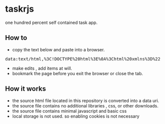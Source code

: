 # taskrjs
one hundred percent self contained task app.

## How to

- copy the text below and paste into a browser.
<pre>data:text/html,%3C!DOCTYPE%20html%3E%0A%3Chtml%20xmlns%3D%22http%3A%2F%2Fwww.w3.org%2F1999%2Fxhtml%22%3E%0A%20%20%20%20%3Chead%3E%0A%20%20%20%20%20%20%20%20%3Cmeta%20charset%3D%22utf-8%22%3E%0A%20%20%20%20%20%20%20%20%3Cmeta%20http-equiv%3D%22X-UA-Compatible%22%20content%3D%22IE%3Dedge%2Cchrome%3D1%22%3E%0A%20%20%20%20%20%20%20%20%3Cmeta%20name%3D%22description%22%20content%3D%22Demo%20project%22%3E%0A%20%20%20%20%20%20%20%20%3Cmeta%20name%3D%22viewport%22%20content%3D%22width%3Ddevice-width%2C%20initial-scale%3D1%22%3E%0A%20%20%20%20%20%20%20%20%3Cstyle%3E%0A%20%20%20%20%20%20%20%20%20%20%20%20body%20%7B%0A%20%20%20%20%20%20%20%20%20%20%20%20%20%20%20%20font%3A%2080%25%2F1.45em%20%22Lucida%20Grande%22%2C%20Verdana%2C%20Arial%2C%20Helvetica%2C%20sans-serif%3B%0A%20%20%20%20%20%20%20%20%20%20%20%20%20%20%20%20margin%3A%200%3B%0A%20%20%20%20%20%20%20%20%20%20%20%20%20%20%20%20padding%3A%200%3B%0A%20%20%20%20%20%20%20%20%20%20%20%20%20%20%20%20color%3A%20%23333%3B%0A%20%20%20%20%20%20%20%20%20%20%20%20%20%20%20%20background-color%3A%20%23fff%3B%0A%20%20%20%20%20%20%20%20%20%20%20%20%7D%0A%0A%20%20%20%20%20%20%20%20%20%20%20%20%23headersDiv%20%7B%0A%20%20%20%20%20%20%20%20%20%20%20%20%20%20%20%20width%3A%20800px%3B%0A%20%20%20%20%20%20%20%20%20%20%20%20%20%20%20%20margin%3A%2030px%20auto%3B%0A%20%20%20%20%20%20%20%20%20%20%20%20%20%20%20%20margin-bottom%3A%200%3B%0A%20%20%20%20%20%20%20%20%20%20%20%20%20%20%20%20text-align%3A%20center%3B%0A%20%20%20%20%20%20%20%20%20%20%20%20%20%20%20%20background-color%3A%20%23bbb%3B%0A%20%20%20%20%20%20%20%20%20%20%20%20%20%20%20%20padding%3A%200%3B%0A%20%20%20%20%20%20%20%20%20%20%20%20%7D%0A%0A%20%20%20%20%20%20%20%20%20%20%20%20%23tasksDiv%20%7B%0A%20%20%20%20%20%20%20%20%20%20%20%20%20%20%20%20width%3A%20800px%3B%0A%20%20%20%20%20%20%20%20%20%20%20%20%20%20%20%20height%3A%20400px%3B%0A%20%20%20%20%20%20%20%20%20%20%20%20%20%20%20%20max-height%3A%20400px%3B%0A%20%20%20%20%20%20%20%20%20%20%20%20%20%20%20%20margin%3A%2030px%20auto%3B%0A%20%20%20%20%20%20%20%20%20%20%20%20%20%20%20%20margin-top%3A%200%3B%0A%20%20%20%20%20%20%20%20%20%20%20%20%20%20%20%20margin-bottom%3A%200%3B%0A%20%20%20%20%20%20%20%20%20%20%20%20%20%20%20%20text-align%3A%20center%3B%0A%20%20%20%20%20%20%20%20%20%20%20%20%20%20%20%20background-color%3A%20%23bbb%3B%0A%20%20%20%20%20%20%20%20%20%20%20%20%20%20%20%20padding%3A%200%3B%0A%20%20%20%20%20%20%20%20%20%20%20%20%20%20%20%20overflow%3A%20auto%3B%0A%20%20%20%20%20%20%20%20%20%20%20%20%7D%0A%0A%20%20%20%20%20%20%20%20%20%20%20%20%23removeDiv%20%7B%0A%20%20%20%20%20%20%20%20%20%20%20%20%20%20%20%20width%3A%20800px%3B%0A%20%20%20%20%20%20%20%20%20%20%20%20%20%20%20%20margin%3A%2030px%20auto%3B%0A%20%20%20%20%20%20%20%20%20%20%20%20%20%20%20%20margin-top%3A%200%3B%0A%20%20%20%20%20%20%20%20%20%20%20%20%20%20%20%20text-align%3A%20center%3B%0A%20%20%20%20%20%20%20%20%20%20%20%20%20%20%20%20background-color%3A%20%23bbb%3B%0A%20%20%20%20%20%20%20%20%20%20%20%20%20%20%20%20padding%3A%200%3B%0A%20%20%20%20%20%20%20%20%20%20%20%20%7D%0A%0A%20%20%20%20%20%20%20%20%20%20%20%20table%20%7B%0A%20%20%20%20%20%20%20%20%20%20%20%20%20%20%20%20margin%3A%200%20auto%3B%0A%20%20%20%20%20%20%20%20%20%20%20%20%20%20%20%20width%3A%20100%25%3B%0A%20%20%20%20%20%20%20%20%20%20%20%20%20%20%20%20border-spacing%3A%200%3B%0A%20%20%20%20%20%20%20%20%20%20%20%20%7D%0A%0A%20%20%20%20%20%20%20%20%20%20%20%20table%20caption%20%7B%0A%20%20%20%20%20%20%20%20%20%20%20%20%20%20%20%20font-weight%3A%20bold%3B%0A%20%20%20%20%20%20%20%20%20%20%20%20%7D%0A%0A%20%20%20%20%20%20%20%20%20%20%20%20table%20thead%20th%20%7B%0A%20%20%20%20%20%20%20%20%20%20%20%20%20%20%20%20border-bottom%3A%201px%20solid%20black%3B%0A%20%20%20%20%20%20%20%20%20%20%20%20%20%20%20%20font-weight%3A%20bold%3B%0A%20%20%20%20%20%20%20%20%20%20%20%20%20%20%20%20width%3A%20350px%3B%0A%20%20%20%20%20%20%20%20%20%20%20%20%7D%0A%0A%20%20%20%20%20%20%20%20%20%20%20%20table%20thead%20th.remove%20%7B%0A%20%20%20%20%20%20%20%20%20%20%20%20%20%20%20%20width%3A%200%3B%0A%20%20%20%20%20%20%20%20%20%20%20%20%7D%0A%0A%20%20%20%20%20%20%20%20%20%20%20%20table%20td%20%7B%0A%20%20%20%20%20%20%20%20%20%20%20%20%20%20%20%20text-align%3A%20left%3B%0A%20%20%20%20%20%20%20%20%20%20%20%20%20%20%20%20padding%3A%203px%2010px%3B%0A%20%20%20%20%20%20%20%20%20%20%20%20%20%20%20%20width%3A%20350px%3B%0A%20%20%20%20%20%20%20%20%20%20%20%20%7D%0A%0A%20%20%20%20%20%20%20%20%20%20%20%20%23removeDiv%20table%20td%20%7B%0A%20%20%20%20%20%20%20%20%20%20%20%20%20%20%20%20text-align%3A%20right%3B%0A%20%20%20%20%20%20%20%20%20%20%20%20%7D%0A%0A%20%20%20%20%20%20%20%20%20%20%20%20table%20tr%3Anth-child(even)%20%7B%0A%20%20%20%20%20%20%20%20%20%20%20%20%20%20%20%20background-color%3A%20%23ddffdd%3B%0A%20%20%20%20%20%20%20%20%20%20%20%20%7D%0A%0A%20%20%20%20%20%20%20%20%20%20%20%20table%20tr%3Anth-child(odd)%20%7B%0A%20%20%20%20%20%20%20%20%20%20%20%20%20%20%20%20background-color%3A%20%23eeffee%3B%0A%20%20%20%20%20%20%20%20%20%20%20%20%7D%0A%0A%20%20%20%20%20%20%20%20%20%20%20%20table%20tr%3Anth-child(even)%20input%5Btype%3D%22text%22%5D%2C%20textarea%20%7B%0A%20%20%20%20%20%20%20%20%20%20%20%20%20%20%20%20border%3A%20none%3B%0A%20%20%20%20%20%20%20%20%20%20%20%20%20%20%20%20background-color%20%3A%20%23ddffdd%3B%20%0A%20%20%20%20%20%20%20%20%20%20%20%20%7D%0A%0A%20%20%20%20%20%20%20%20%20%20%20%20table%20tr%3Anth-child(odd)%20input%5Btype%3D%22text%22%5D%2C%20textarea%20%7B%0A%20%20%20%20%20%20%20%20%20%20%20%20%20%20%20%20border%3A%20none%3B%0A%20%20%20%20%20%20%20%20%20%20%20%20%20%20%20%20background-color%20%3A%20%23eeffee%3B%20%0A%20%20%20%20%20%20%20%20%20%20%20%20%7D%0A%20%20%20%20%20%20%20%20%3C%2Fstyle%3E%0A%20%20%20%20%20%20%20%20%3Ctitle%3Etaskrjs%3C%2Ftitle%3E%0A%20%20%20%20%3C%2Fhead%3E%0A%20%20%20%20%3Cbody%3E%0A%20%20%20%20%20%20%20%20%3Cdiv%20id%3D%22headersDiv%22%3E%0A%20%20%20%20%20%20%20%20%20%20%20%20%3Ctable%20id%3D%22headers%22%3E%0A%20%20%20%20%20%20%20%20%20%20%20%20%20%20%20%20%3Ccaption%3Etaskr%3C%2Fcaption%3E%0A%20%20%20%20%20%20%20%20%20%20%20%20%20%20%20%20%3Cthead%3E%0A%20%20%20%20%20%20%20%20%20%20%20%20%20%20%20%20%20%20%20%20%3Ctr%3E%0A%20%20%20%20%20%20%20%20%20%20%20%20%20%20%20%20%20%20%20%20%20%20%20%20%3Cth%20class%3D%22type%22%3EType%3C%2Fth%3E%0A%20%20%20%20%20%20%20%20%20%20%20%20%20%20%20%20%20%20%20%20%20%20%20%20%3Cth%20class%3D%22task%22%3ETask%3C%2Fth%3E%0A%20%20%20%20%20%20%20%20%20%20%20%20%20%20%20%20%20%20%20%20%3C%2Ftr%3E%0A%20%20%20%20%20%20%20%20%20%20%20%20%20%20%20%20%3C%2Fthead%3E%0A%20%20%20%20%20%20%20%20%20%20%20%20%20%20%20%20%3Ctbody%2F%3E%0A%20%20%20%20%20%20%20%20%20%20%20%20%3C%2Ftable%3E%0A%20%20%20%20%20%20%20%20%3C%2Fdiv%3E%0A%20%20%20%20%20%20%20%20%3Cdiv%20id%3D%22tasksDiv%22%3E%0A%20%20%20%20%20%20%20%20%20%20%20%20%3Ctable%20id%3D%22tasks%22%3E%0A%20%20%20%20%20%20%20%20%20%20%20%20%20%20%20%20%3Ctbody%2F%3E%0A%20%20%20%20%20%20%20%20%20%20%20%20%3C%2Ftable%3E%0A%20%20%20%20%20%20%20%20%3C%2Fdiv%3E%0A%20%20%20%20%20%20%20%20%3Cdiv%20id%3D%22removeDiv%22%3E%0A%20%20%20%20%20%20%20%20%20%20%20%20%3Ctable%20id%3D%22remove%22%3E%0A%20%20%20%20%20%20%20%20%20%20%20%20%20%20%20%20%3Ctbody%3E%0A%20%20%20%20%20%20%20%20%20%20%20%20%20%20%20%20%20%20%20%20%3Ctr%3E%0A%20%20%20%20%20%20%20%20%20%20%20%20%20%20%20%20%20%20%20%20%20%20%20%20%3Ctd%3E%3C%2Ftd%3E%0A%20%20%20%20%20%20%20%20%20%20%20%20%20%20%20%20%20%20%20%20%20%20%20%20%3Ctd%3E%3C%2Ftd%3E%0A%20%20%20%20%20%20%20%20%20%20%20%20%20%20%20%20%20%20%20%20%20%20%20%20%3Ctd%3E%3Cbutton%20type%3D%22button%22%20id%3D%22add%22%3E%2B%3C%2Fbutton%3E%3C%2Ftd%3E%0A%20%20%20%20%20%20%20%20%20%20%20%20%20%20%20%20%20%20%20%20%3C%2Ftr%3E%0A%20%20%20%20%20%20%20%20%20%20%20%20%20%20%20%20%3C%2Ftbody%3E%0A%20%20%20%20%20%20%20%20%20%20%20%20%3C%2Ftable%3E%0A%20%20%20%20%20%20%20%20%3C%2Fdiv%3E%0A%20%20%20%20%20%20%20%20%3Cscript%20type%3D%22text%2Fjavascript%22%3E%0A%20%20%20%20%20%20%20%20%20%20%20%20%2F*!%0A%20%20%20%20%20%20%20%20%20%20%20%20%20*%20taskrjs%0A%20%20%20%20%20%20%20%20%20%20%20%20%20*%20Copyright(c)%202011%20Adam%20York%0A%20%20%20%20%20%20%20%20%20%20%20%20%20*%20MIT%20Licensed%0A%20%20%20%20%20%20%20%20%20%20%20%20%20*%2F%0A%0A%20%20%20%20%20%20%20%20%20%20%20%20'use%20strict'%3B%0A%0A%20%20%20%20%20%20%20%20%20%20%20%20document.addEventListener('DOMContentLoaded'%2C%20()%20%3D%3E%20%7B%0A%20%20%20%20%20%20%20%20%20%20%20%20%20%20%20%20let%20hash%20%3D%20window.location.hash%3B%0A%20%20%20%20%20%20%20%20%20%20%20%20%20%20%20%20let%20taskData%20%3D%20hash.slice(1%2C%20hash.length)%3B%0A%20%20%20%20%20%20%20%20%20%20%20%20%20%20%20%20var%20tasks%20%3D%20%5B%5D%3B%0A%20%20%20%20%20%20%20%20%20%20%20%20%20%20%20%20if%20(taskData)%20%7B%0A%20%20%20%20%20%20%20%20%20%20%20%20%20%20%20%20%20%20%20%20let%20decoded%20%3D%20window.atob(taskData)%3B%0A%20%20%20%20%20%20%20%20%20%20%20%20%20%20%20%20%20%20%20%20tasks%20%3D%20JSON.parse(decoded)%3B%0A%20%20%20%20%20%20%20%20%20%20%20%20%20%20%20%20%20%20%20%20tasks.forEach((task%2C%20i)%20%3D%3E%20%7B%0A%20%20%20%20%20%20%20%20%20%20%20%20%20%20%20%20%20%20%20%20%20%20%20%20task.index%20%3D%20i%3B%0A%20%20%20%20%20%20%20%20%20%20%20%20%20%20%20%20%20%20%20%20%20%20%20%20addItem(task)%3B%0A%20%20%20%20%20%20%20%20%20%20%20%20%20%20%20%20%20%20%20%20%7D)%3B%0A%20%20%20%20%20%20%20%20%20%20%20%20%20%20%20%20%7D%0A%0A%20%20%20%20%20%20%20%20%20%20%20%20%20%20%20%20let%20addButton%20%3D%20document.getElementById('add')%3B%0A%20%20%20%20%20%20%20%20%20%20%20%20%20%20%20%20addButton.addEventListener('click'%2C%20()%20%3D%3E%20%7B%0A%20%20%20%20%20%20%20%20%20%20%20%20%20%20%20%20%20%20%20%20addItem()%3B%0A%20%20%20%20%20%20%20%20%20%20%20%20%20%20%20%20%7D)%3B%0A%0A%20%20%20%20%20%20%20%20%20%20%20%20%20%20%20%20function%20addItem(existing)%20%7B%0A%20%20%20%20%20%20%20%20%20%20%20%20%20%20%20%20%20%20%20%20var%20task%20%3D%20existing%3B%0A%20%20%20%20%20%20%20%20%20%20%20%20%20%20%20%20%20%20%20%20if%20(!task)%20%7B%0A%20%20%20%20%20%20%20%20%20%20%20%20%20%20%20%20%20%20%20%20%20%20%20%20task%20%3D%20%7B%7D%3B%0A%20%20%20%20%20%20%20%20%20%20%20%20%20%20%20%20%20%20%20%20%20%20%20%20task.type%20%3D%20'Task%20Type'%3B%0A%20%20%20%20%20%20%20%20%20%20%20%20%20%20%20%20%20%20%20%20%20%20%20%20task.value%20%3D%20'Task%20Contents'%3B%0A%20%20%20%20%20%20%20%20%20%20%20%20%20%20%20%20%20%20%20%20%7D%0A%20%20%20%20%20%20%20%20%20%20%20%20%20%20%20%20%20%20%20%20let%20table%20%3D%20document.getElementById('tasks')%3B%0A%20%20%20%20%20%20%20%20%20%20%20%20%20%20%20%20%20%20%20%20let%20tableBody%20%3D%20table.getElementsByTagName('tbody').item(0)%3B%0A%20%20%20%20%20%20%20%20%20%20%20%20%20%20%20%20%20%20%20%20let%20row%20%3D%20document.createElement('tr')%3B%0A%20%20%20%20%20%20%20%20%20%20%20%20%20%20%20%20%20%20%20%20let%20type%20%3D%20document.createElement('td')%3B%0A%0A%20%20%20%20%20%20%20%20%20%20%20%20%20%20%20%20%20%20%20%20let%20typeText%20%3D%20document.createElement('input')%3B%0A%20%20%20%20%20%20%20%20%20%20%20%20%20%20%20%20%20%20%20%20typeText.setAttribute('type'%2C%20'text')%3B%0A%20%20%20%20%20%20%20%20%20%20%20%20%20%20%20%20%20%20%20%20typeText.setAttribute('value'%2C%20task.type)%3B%0A%20%20%20%20%20%20%20%20%20%20%20%20%20%20%20%20%20%20%20%20typeText.addEventListener('input'%2C%20(e)%20%3D%3E%20%7B%0A%20%20%20%20%20%20%20%20%20%20%20%20%20%20%20%20%20%20%20%20%20%20%20%20task.type%20%3D%20e.target.value%3B%0A%20%20%20%20%20%20%20%20%20%20%20%20%20%20%20%20%20%20%20%20%20%20%20%20update()%3B%0A%20%20%20%20%20%20%20%20%20%20%20%20%20%20%20%20%20%20%20%20%7D)%3B%0A%20%20%20%20%20%20%20%20%20%20%20%20%20%20%20%20%20%20%20%20type.appendChild(typeText)%3B%0A%0A%20%20%20%20%20%20%20%20%20%20%20%20%20%20%20%20%20%20%20%20let%20value%20%3D%20document.createElement('td')%3B%0A%20%20%20%20%20%20%20%20%20%20%20%20%20%20%20%20%20%20%20%20let%20valueText%20%3D%20document.createElement('input')%3B%0A%20%20%20%20%20%20%20%20%20%20%20%20%20%20%20%20%20%20%20%20valueText.setAttribute('type'%2C%20'text')%3B%0A%20%20%20%20%20%20%20%20%20%20%20%20%20%20%20%20%20%20%20%20valueText.setAttribute('value'%2C%20task.value)%3B%0A%20%20%20%20%20%20%20%20%20%20%20%20%20%20%20%20%20%20%20%20valueText.addEventListener('input'%2C%20(e)%20%3D%3E%20%7B%0A%20%20%20%20%20%20%20%20%20%20%20%20%20%20%20%20%20%20%20%20%20%20%20%20task.value%20%3D%20e.target.value%3B%0A%20%20%20%20%20%20%20%20%20%20%20%20%20%20%20%20%20%20%20%20%20%20%20%20update()%3B%0A%20%20%20%20%20%20%20%20%20%20%20%20%20%20%20%20%20%20%20%20%7D)%3B%0A%20%20%20%20%20%20%20%20%20%20%20%20%20%20%20%20%20%20%20%20value.appendChild(valueText)%3B%0A%0A%20%20%20%20%20%20%20%20%20%20%20%20%20%20%20%20%20%20%20%20let%20remove%20%3D%20document.createElement('button')%3B%0A%20%20%20%20%20%20%20%20%20%20%20%20%20%20%20%20%20%20%20%20remove.innerHTML%20%3D%20'-'%3B%0A%20%20%20%20%20%20%20%20%20%20%20%20%20%20%20%20%20%20%20%20remove.addEventListener('click'%2C%20()%20%3D%3E%20%7B%0A%20%20%20%20%20%20%20%20%20%20%20%20%20%20%20%20%20%20%20%20%20%20%20%20tableBody.removeChild(remove.parentNode)%3B%0A%20%20%20%20%20%20%20%20%20%20%20%20%20%20%20%20%20%20%20%20%20%20%20%20tasks.splice(task.index%2C%201)%3B%0A%20%20%20%20%20%20%20%20%20%20%20%20%20%20%20%20%20%20%20%20%20%20%20%20update()%3B%0A%20%20%20%20%20%20%20%20%20%20%20%20%20%20%20%20%20%20%20%20%7D)%3B%0A%0A%20%20%20%20%20%20%20%20%20%20%20%20%20%20%20%20%20%20%20%20row.appendChild(type)%3B%0A%20%20%20%20%20%20%20%20%20%20%20%20%20%20%20%20%20%20%20%20row.appendChild(value)%3B%0A%20%20%20%20%20%20%20%20%20%20%20%20%20%20%20%20%20%20%20%20row.appendChild(remove)%3B%0A%20%20%20%20%20%20%20%20%20%20%20%20%20%20%20%20%20%20%20%20tableBody.appendChild(row)%3B%0A%0A%20%20%20%20%20%20%20%20%20%20%20%20%20%20%20%20%20%20%20%20if%20(!existing)%20%7B%0A%20%20%20%20%20%20%20%20%20%20%20%20%20%20%20%20%20%20%20%20%20%20%20%20task.index%20%3D%20tasks.length%3B%0A%20%20%20%20%20%20%20%20%20%20%20%20%20%20%20%20%20%20%20%20%20%20%20%20tasks.push(task)%3B%0A%20%20%20%20%20%20%20%20%20%20%20%20%20%20%20%20%20%20%20%20%7D%0A%20%20%20%20%20%20%20%20%20%20%20%20%20%20%20%20%20%20%20%20update()%3B%0A%20%20%20%20%20%20%20%20%20%20%20%20%20%20%20%20%7D%0A%0A%20%20%20%20%20%20%20%20%20%20%20%20%20%20%20%20function%20update()%20%7B%0A%20%20%20%20%20%20%20%20%20%20%20%20%20%20%20%20%20%20%20%20let%20output%20%3D%20JSON.stringify(tasks)%3B%0A%20%20%20%20%20%20%20%20%20%20%20%20%20%20%20%20%20%20%20%20let%20encoded%20%3D%20window.btoa(output)%3B%0A%20%20%20%20%20%20%20%20%20%20%20%20%20%20%20%20%20%20%20%20window.location.hash%20%3D%20encoded%3B%0A%20%20%20%20%20%20%20%20%20%20%20%20%20%20%20%20%7D%0A%20%20%20%20%20%20%20%20%20%20%20%20%7D)%3B%0A%20%20%20%20%20%20%20%20%3C%2Fscript%3E%0A%20%20%20%20%3C%2Fbody%3E%0A%3C%2Fhtml%3E</pre>
- make edits , add items at will.
- bookmark the page before you exit the browser or close the tab.

## How it works

- the source html file located in this repository is converted into a data uri.
- the source file contains no additional libraries , css, or other downloads.
- the source file contains minimal javascript and basic css
- local storage is not used. so enabling cookies is not necessary